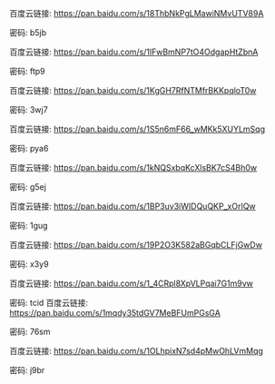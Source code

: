 百度云链接: https://pan.baidu.com/s/18ThbNkPgLMawiNMvUTV89A

密码: b5jb


百度云链接: https://pan.baidu.com/s/1lFwBmNP7tO4OdgapHtZbnA

密码: ftp9

百度云链接: https://pan.baidu.com/s/1KgGH7RfNTMfrBKKpqloT0w

密码: 3wj7

百度云链接: https://pan.baidu.com/s/1S5n6mF66_wMKk5XUYLmSqg

密码: pya6


百度云链接: https://pan.baidu.com/s/1kNQSxbqKcXlsBK7cS4Bh0w

密码: g5ej

百度云链接: https://pan.baidu.com/s/1BP3uv3iWIDQuQKP_xOrIQw

密码: 1gug

百度云链接: https://pan.baidu.com/s/19P2O3K582aBGqbCLFjGwDw

密码: x3y9

百度云链接: https://pan.baidu.com/s/1_4CRpl8XpVLPqai7G1m9vw

密码: tcid
百度云链接: https://pan.baidu.com/s/1mqdy35tdGV7MeBFUmPGsGA

密码: 76sm

百度云链接: https://pan.baidu.com/s/1OLhpixN7sd4pMwOhLVmMqg

密码: j9br

